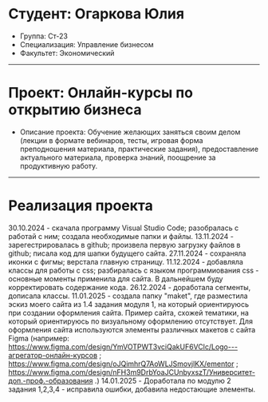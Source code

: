 # Студент: Огаркова Юлия
- Группа: Ст-23
- Специализация: Управление бизнесом
- Факультет: Экономический 
--- 
# Проект: Онлайн-курсы по открытию бизнеса
- Описание проекта: Обучение желающих заняться своим делом (лекции в формате вебинаров, тесты, игровая форма преподношения материала, практические задания), предоставление актуального материала, проверка знаний, поощрение за продуктивную работу.
---
# Реализация проекта
30.10.2024 - скачала программу Visual Studio Code; разобралась с работай с ним; создала необходимые папки и файлы.
13.11.2024 - зарегестрировалась в github; произвела первую загрузку файлов в github; писала код для шапки будущего сайта.
27.11.2024 - сохраняла иконки с фигмы; верстала главную страницу.
11.12.2024 - добавляла классы для работы с css; разбиралась с языком программиования css - основные моменты применила для сайта. В дальнейшем буду корректировать содержание кода.
26.12.2024 - доработала сегменты, дописала классы.
11.01.2025 - создала папку "maket", где разместила эскиз моего сайта из 1.4 задания модуля 1, на который ориентируюсь при создании оформления сайта. 
Пример сайта, схожей тематики, на который ориентируюсь по визуальному оформлению отсутствует.
Для оформления сайта используются элементы различных макетов с сайта Figma (например: https://www.figma.com/design/YmVOTPWT3vciQakUF6VClc/Logo---агрегатор-онлайн-курсов ; 
                                                                                        https://www.figma.com/design/oJQimhrQ7AoWLJSmovjlKX/ementor ;
                                                                                        https://www.figma.com/design/nFH3m9DrbYoaJCUnbyxszT/Университет-доп.-проф.-образования .)
14.01.2025 - Доработала по модулю 2 задания 1,2,3,4 - исправила ошибки, добавила недостающие элементы.